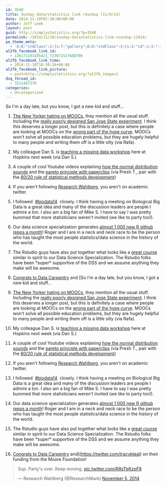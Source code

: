 ```yaml
---
id: 3548
title: Sunday data/statistics link roundup (11/9/14)
date: 2014-11-10T01:30:00+00:00
author: Jeff Leek
layout: post
guid: http://simplystatistics.org/?p=3548
permalink: /2014/11/10/sunday-datastatistics-link-roundup-11914/
pe_theme_meta:
  - 'O:8:"stdClass":2:{s:7:"gallery";O:8:"stdClass":3:{s:2:"id";s:2:"-1";s:5:"width";s:0:"";s:6:"height";s:0:"";}s:5:"video";O:8:"stdClass":1:{s:2:"id";s:2:"-1";}}'
al2fb_facebook_link_id:
  - 136171103105421_723671527688706
al2fb_facebook_link_time:
  - 2014-11-10T18:50:26+00:00
al2fb_facebook_link_picture:
  - post=http://simplystatistics.org/?al2fb_image=1
dsq_thread_id:
  - 3211407270
categories:
  - Uncategorized
---
```

So I'm a day late, but you know, I got a new kid and stuff...

  1. [The New Yorker hating on MOOCs](http://www.newyorker.com/science/maria-konnikova/moocs-failure-solutions), they mention all the usual stuff. Including the [really poorly designed San Jose State experiment](http://simplystatistics.org/2013/07/19/the-failure-of-moocs-and-the-ecological-fallacy/). I think this deserves a longer post, but this is definitely a case where people are looking at MOOCs on the [wrong part of the hype curve](http://en.wikipedia.org/wiki/Hype_cycle). MOOCs won't solve all possible education problems, but they are hugely helpful to many people and writing them off is a little silly (via Rafa).
  2. My colleague Dan S. is [teaching a missing data workshop](http://www.eventzilla.net/web/event?eventid=2139054537) here at Hopkins next week (via Dan S.)
  3. A couple of cool Youtube videos explaining [how the normal distribution sounds](http://www.youtube.com/watch?v=YmOsDTczOFs) and the [pareto principle with paperclips](http://www.youtube.com/watch?v=F-I-BVqMiNI) (via Presh T., pair with the [80/20 rule of statistical methods development](http://simplystatistics.org/2014/03/20/the-8020-rule-of-statistical-methods-development/))
  4. If you aren't following [Research Wahlberg](https://twitter.com/ResearchMark), you aren't on academic twitter.
  5. I followed  [#biodata14](https://twitter.com/hashtag/biodata14?src=hash)  closely. I think having a meeting on Biological Big Data is a great idea and many of the discussion leaders are people I admire a ton. I also am a big fan of Mike S. I have to say I was pretty bummed that more statisticians weren't invited (we like to party too!).
  6. Our data science specialization generates [almost 1,000 new R github repos a month](http://rpubs.com/hadley/39122)! Roger and I are in a neck and neck race to be the person who has taught the most people statistics/data science in the history of the world.
  7. The Rstudio guys have also put together what looks like a [great course](http://blog.rstudio.org/2014/11/06/introduction-to-data-science-with-r-video-workshop/) similar in spirit to our Data Science Specialization. The Rstudio folks have been \*super\* supportive of the DSS and we assume anything they make will be awesome.
  8. [Congrats to Data Carpentry](http://datacarpentry.github.io/blog/2014/11/05/announce/) and [So I'm a day late, but you know, I got a new kid and stuff...

  1. [The New Yorker hating on MOOCs](http://www.newyorker.com/science/maria-konnikova/moocs-failure-solutions), they mention all the usual stuff. Including the [really poorly designed San Jose State experiment](http://simplystatistics.org/2013/07/19/the-failure-of-moocs-and-the-ecological-fallacy/). I think this deserves a longer post, but this is definitely a case where people are looking at MOOCs on the [wrong part of the hype curve](http://en.wikipedia.org/wiki/Hype_cycle). MOOCs won't solve all possible education problems, but they are hugely helpful to many people and writing them off is a little silly (via Rafa).
  2. My colleague Dan S. is [teaching a missing data workshop](http://www.eventzilla.net/web/event?eventid=2139054537) here at Hopkins next week (via Dan S.)
  3. A couple of cool Youtube videos explaining [how the normal distribution sounds](http://www.youtube.com/watch?v=YmOsDTczOFs) and the [pareto principle with paperclips](http://www.youtube.com/watch?v=F-I-BVqMiNI) (via Presh T., pair with the [80/20 rule of statistical methods development](http://simplystatistics.org/2014/03/20/the-8020-rule-of-statistical-methods-development/))
  4. If you aren't following [Research Wahlberg](https://twitter.com/ResearchMark), you aren't on academic twitter.
  5. I followed  [#biodata14](https://twitter.com/hashtag/biodata14?src=hash)  closely. I think having a meeting on Biological Big Data is a great idea and many of the discussion leaders are people I admire a ton. I also am a big fan of Mike S. I have to say I was pretty bummed that more statisticians weren't invited (we like to party too!).
  6. Our data science specialization generates [almost 1,000 new R github repos a month](http://rpubs.com/hadley/39122)! Roger and I are in a neck and neck race to be the person who has taught the most people statistics/data science in the history of the world.
  7. The Rstudio guys have also put together what looks like a [great course](http://blog.rstudio.org/2014/11/06/introduction-to-data-science-with-r-video-workshop/) similar in spirit to our Data Science Specialization. The Rstudio folks have been \*super\* supportive of the DSS and we assume anything they make will be awesome.
  8. [Congrats to Data Carpentry](http://datacarpentry.github.io/blog/2014/11/05/announce/) and](https://twitter.com/tracykteal) on their funding from the Moore Foundation!

<blockquote class="twitter-tweet" width="550">
  <p>
    Sup. Party's over. Keep moving. <a href="http://t.co/R8sTbKzpF8">pic.twitter.com/R8sTbKzpF8</a>
  </p>
  
  <p>
    &mdash; Research Wahlberg (@ResearchMark) <a href="https://twitter.com/ResearchMark/status/530109209543999489">November 5, 2014</a>
  </p>
</blockquote>